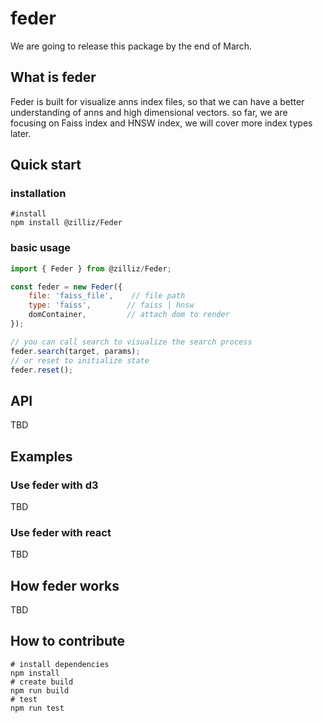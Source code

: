 # feder
We are going to release this package by the end of March.

## What is feder
Feder is built for visualize anns index files, so that we can have a better understanding of anns and high dimensional vectors. so far, we are focusing on Faiss index and HNSW index, we will cover more index types later.

## Quick start
### installation
``` shell
#install
npm install @zilliz/Feder
```

### basic usage
```js
import { Feder } from @zilliz/Feder;

const feder = new Feder({
    file: 'faiss_file',    // file path
    type: 'faiss',        // faiss | hnsw
    domContainer,         // attach dom to render
});

// you can call search to visualize the search process
feder.search(target, params);
// or reset to initialize state
feder.reset();
```
## API
TBD

## Examples
### Use feder with d3
TBD

### Use feder with react
TBD

## How feder works
TBD


## How to contribute
```shell
# install dependencies
npm install
# create build
npm run build
# test
npm run test
```
